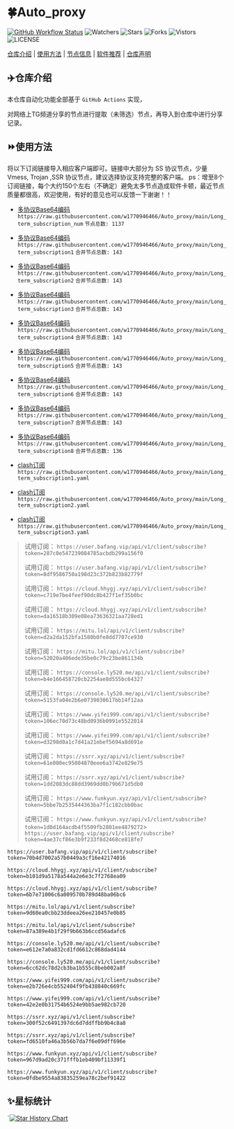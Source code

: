# 🍀Auto_proxy
[![GitHub Workflow Status](https://img.shields.io/github/workflow/status/w1770946466/Auto_proxy/sub_merge?label=sub_merge)](https://github.com/w1770946466/Auto_proxy/actions/workflows/main.yml) 
![Watchers](https://img.shields.io/github/watchers/w1770946466/Auto_proxy) ![Stars](https://img.shields.io/github/stars/w1770946466/Auto_proxy) ![Forks](https://img.shields.io/github/forks/w1770946466/Auto_proxy) ![Vistors](https://visitor-badge.laobi.icu/badge?page_id=w1770946466.Auto_proxy) ![LICENSE](https://img.shields.io/badge/license-CC%20BY--SA%204.0-green.svg)

[仓库介绍](https://github.com/w1770946466/Auto_proxy#仓库介绍) | [使用方法](https://github.com/w1770946466/Auto_proxy#使用方法) | [节点信息](https://github.com/w1770946466/Auto_proxy#节点信息) | [软件推荐](https://github.com/w1770946466/Auto_proxy#客户端选择) | [仓库声明](https://github.com/w1770946466/Auto_proxy#仓库声明)

## ✈️仓库介绍
本仓库自动化功能全部基于 `GitHub Actions` 实现，

对网络上TG频道分享的节点进行提取（未筛选）节点，再导入到仓库中进行分享记录。

## ⏩使用方法
将以下订阅链接导入相应客户端即可。链接中大部分为 SS 协议节点，少量 Vmess, Trojan ,SSR 协议节点，建议选择协议支持完整的客户端。
ps：增至8个订阅链接，每个大约150个左右（不确定）避免太多节点造成软件卡顿，最近节点质量都很高，欢迎使用，有好的意见也可以反馈一下谢谢！！

- [多协议Base64编码](https://raw.githubusercontent.com/w1770946466/Auto_proxy/main/Long_term_subscription1)
`https://raw.githubusercontent.com/w1770946466/Auto_proxy/main/Long_term_subscription_num`
`节点总数: 1137`

- [多协议Base64编码](https://raw.githubusercontent.com/w1770946466/Auto_proxy/main/Long_term_subscription1)
`https://raw.githubusercontent.com/w1770946466/Auto_proxy/main/Long_term_subscription1`
`合并节点总数: 143`

- [多协议Base64编码](https://raw.githubusercontent.com/w1770946466/Auto_proxy/main/Long_term_subscription2)
`https://raw.githubusercontent.com/w1770946466/Auto_proxy/main/Long_term_subscription2`
`合并节点总数: 143`

- [多协议Base64编码](https://raw.githubusercontent.com/w1770946466/Auto_proxy/main/Long_term_subscription3)
`https://raw.githubusercontent.com/w1770946466/Auto_proxy/main/Long_term_subscription3`
`合并节点总数: 143`

- [多协议Base64编码](https://raw.githubusercontent.com/w1770946466/Auto_proxy/main/Long_term_subscription4)
`https://raw.githubusercontent.com/w1770946466/Auto_proxy/main/Long_term_subscription4`
`合并节点总数: 143`

- [多协议Base64编码](https://raw.githubusercontent.com/w1770946466/Auto_proxy/main/Long_term_subscription5)
`https://raw.githubusercontent.com/w1770946466/Auto_proxy/main/Long_term_subscription5`
`合并节点总数: 143`

- [多协议Base64编码](https://raw.githubusercontent.com/w1770946466/Auto_proxy/main/Long_term_subscription6)
`https://raw.githubusercontent.com/w1770946466/Auto_proxy/main/Long_term_subscription6`
`合并节点总数: 143`

- [多协议Base64编码](https://raw.githubusercontent.com/w1770946466/Auto_proxy/main/Long_term_subscription7)
`https://raw.githubusercontent.com/w1770946466/Auto_proxy/main/Long_term_subscription7`
`合并节点总数: 143`

- [多协议Base64编码](https://raw.githubusercontent.com/w1770946466/Auto_proxy/main/Long_term_subscription8)
`https://raw.githubusercontent.com/w1770946466/Auto_proxy/main/Long_term_subscription8`
`合并节点总数: 136`

- [clash订阅](https://raw.githubusercontent.com/w1770946466/Auto_proxy/main/Long_term_subscription2.yaml)
`https://raw.githubusercontent.com/w1770946466/Auto_proxy/main/Long_term_subscription1.yaml`

- [clash订阅](https://raw.githubusercontent.com/w1770946466/Auto_proxy/main/Long_term_subscription2.yaml)
`https://raw.githubusercontent.com/w1770946466/Auto_proxy/main/Long_term_subscription2.yaml`

- [clash订阅](https://raw.githubusercontent.com/w1770946466/Auto_proxy/main/Long_term_subscription3.yaml)
`https://raw.githubusercontent.com/w1770946466/Auto_proxy/main/Long_term_subscription3.yaml`



>
>试用订阅：
`https://user.bafang.vip/api/v1/client/subscribe?token=287c0e547239084785acbdb299a156f0`
>
>试用订阅：
`https://user.bafang.vip/api/v1/client/subscribe?token=8df9586750a198d23c372b823b82779f`
>
>试用订阅：
`https://cloud.hhygj.xyz/api/v1/client/subscribe?token=c719e7be4feef90dc8b427f1ef35b0bc`
>
>试用订阅：
`https://cloud.hhygj.xyz/api/v1/client/subscribe?token=da16518b309e08ea73636321aa728ed1`
>
>试用订阅：
`https://mitu.lol/api/v1/client/subscribe?token=d2a2da152bfa1580b0fe8dd7707ce930`
>
>试用订阅：
`https://mitu.lol/api/v1/client/subscribe?token=52020a406ede35be0c79c23be861134b`
>
>试用订阅：
`https://console.ly520.me/api/v1/client/subscribe?token=b4e166458720cb2254ae8d555bc64327`
>
>试用订阅：
`https://console.ly520.me/api/v1/client/subscribe?token=5153fa04e2b6e0739030617bb14f12aa`
>
>试用订阅：
`https://www.yifei999.com/api/v1/client/subscribe?token=106ec70d73c48bd0936b0991e5522014`
>
>试用订阅：
`https://www.yifei999.com/api/v1/client/subscribe?token=d3298d0a1c7d41a21ebef5694a8d691e`
>
>试用订阅：
`https://ssrr.xyz/api/v1/client/subscribe?token=61e000ec95004870eee6a3742e829e75`
>
>试用订阅：
`https://ssrr.xyz/api/v1/client/subscribe?token=1dd2083dc88dd3969dd0b79b671d5db0`
>
>试用订阅：
`https://www.funkyun.xyz/api/v1/client/subscribe?token=5bbe7b2535444363ba7f1c182cbb0bac`
>
>试用订阅：
`https://www.funkyun.xyz/api/v1/client/subscribe?token=1d0d164acdb4f5509fb2801ee4879272`>
`https://user.bafang.vip/api/v1/client/subscribe?token=4ae37cf86e3b9f233f8d2468ce818fe7`


`https://user.bafang.vip/api/v1/client/subscribe?token=70b4d7002a57b0449a3cf16e42174016`


`https://cloud.hhygj.xyz/api/v1/client/subscribe?token=b101d9a5178a544a2e6e3c7f2768ea09`


`https://cloud.hhygj.xyz/api/v1/client/subscribe?token=6b7e71006c6a009570b789d48ba06bc6`


`https://mitu.lol/api/v1/client/subscribe?token=9d60ea0cbb23ddeea26ee210457e0b85`


`https://mitu.lol/api/v1/client/subscribe?token=87a389e4b1f29f9b663b6ccd56adafc6`


`https://console.ly520.me/api/v1/client/subscribe?token=e612e7a0a832cd1fd6612c868dad4144`


`https://console.ly520.me/api/v1/client/subscribe?token=6cc62dc78d2cb3ba1b555c8beb002a8f`


`https://www.yifei999.com/api/v1/client/subscribe?token=e2b726e4cb552404f9fb438840c669fc`


`https://www.yifei999.com/api/v1/client/subscribe?token=42e2e0b31754b6524e9bb5ae982cb720`


`https://ssrr.xyz/api/v1/client/subscribe?token=300f52c6491397dc6d7ddffbb9b4c8a8`


`https://ssrr.xyz/api/v1/client/subscribe?token=fd6510fa46a3b56b7da7f6e09dff696e`


`https://www.funkyun.xyz/api/v1/client/subscribe?token=967d9ad20c371fffb1eb409bf11339f1`


`https://www.funkyun.xyz/api/v1/client/subscribe?token=0fdbe9554a83835259ea78c2bef91422`







































## ✨星标统计
`[![Star History Chart](https://api.star-history.com/svg?repos=w1770946466/Auto_proxy&type=Date)](https://star-history.com/#w1770946466/Auto_proxy&Date)
